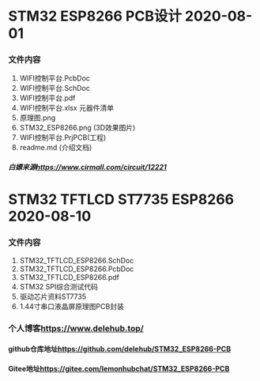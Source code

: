 # STM32 ESP8266 PCB设计 2020-08-01
### 文件内容
1. WIFI控制平台.PcbDoc
2. WIFI控制平台.SchDoc
3. WIFI控制平台.pdf
4. WIFI控制平台.xlsx 元器件清单
5. 原理图.png
6. STM32_ESP8266.png (3D效果图片)
7. WIFI控制平台.PrjPCB(工程)
8. readme.md (介绍文档)

##### 白嫖来源<https://www.cirmall.com/circuit/12221>
#  STM32 TFTLCD ST7735 ESP8266 2020-08-10
### 文件内容
1. STM32_TFTLCD_ESP8266.SchDoc
2. STM32_TFTLCD_ESP8266.PcbDoc
3. STM32_TFTLCD_ESP8266.pdf
4. STM32 SPI综合测试代码
5. 驱动芯片资料ST7735
6. 1.44寸串口液晶屏原理图PCB封装

### 个人博客<https://www.delehub.top/>
#### github仓库地址<https://github.com/delehub/STM32_ESP8266-PCB>
#### Gitee地址<https://gitee.com/lemonhubchat/STM32_ESP8266-PCB>
